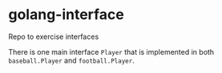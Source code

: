 # golang-interface
Repo to exercise interfaces

There is one main interface `Player` that is implemented in both `baseball.Player` and `football.Player`.